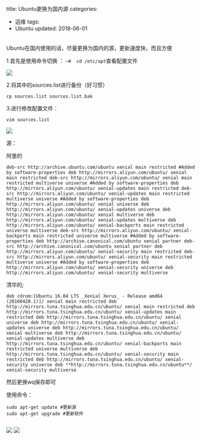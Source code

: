 title: Ubuntu更换为国内源	
categories:
- 运维
tags:
- Ubuntu
updated: 2018-06-01

###### 



 												

Ubuntu在国内使用的话，尽量更换为国内的源，更新速度快，而且方便

1.首先是使用命令切换  ： `~#  cd /etc/apt`查看配置文件



<img src="{{ site.url }}/assets//blog_images/ubuntu更换国内源_01.png"/>



2.将其中的sources.list进行备份（好习惯）



```
cp sources.list sources.list.bak
```

3.进行修改配置文件：

```
vim sources.list
```

<img src="{{ site.url }}/assets//blog_images/ubuntu更换国内源_02.png"/>

源：

阿里的

```
deb-src http://archive.ubuntu.com/ubuntu xenial main restricted #Added by software-properties deb http://mirrors.aliyun.com/ubuntu/ xenial main restricted deb-src http://mirrors.aliyun.com/ubuntu/ xenial main restricted multiverse universe #Added by software-properties deb http://mirrors.aliyun.com/ubuntu/ xenial-updates main restricted deb-src http://mirrors.aliyun.com/ubuntu/ xenial-updates main restricted multiverse universe #Added by software-properties deb http://mirrors.aliyun.com/ubuntu/ xenial universe deb http://mirrors.aliyun.com/ubuntu/ xenial-updates universe deb http://mirrors.aliyun.com/ubuntu/ xenial multiverse deb http://mirrors.aliyun.com/ubuntu/ xenial-updates multiverse deb http://mirrors.aliyun.com/ubuntu/ xenial-backports main restricted universe multiverse deb-src http://mirrors.aliyun.com/ubuntu/ xenial-backports main restricted universe multiverse #Added by software-properties deb http://archive.canonical.com/ubuntu xenial partner deb-src http://archive.canonical.com/ubuntu xenial partner deb http://mirrors.aliyun.com/ubuntu/ xenial-security main restricted deb-src http://mirrors.aliyun.com/ubuntu/ xenial-security main restricted multiverse universe #Added by software-properties deb http://mirrors.aliyun.com/ubuntu/ xenial-security universe deb http://mirrors.aliyun.com/ubuntu/ xenial-security multiverse 
```

清华的;

```
deb cdrom:[Ubuntu 16.04 LTS _Xenial Xerus_ - Release amd64 (20160420.1)]/ xenial main restricted deb http://mirrors.tuna.tsinghua.edu.cn/ubuntu/ xenial main restricted deb http://mirrors.tuna.tsinghua.edu.cn/ubuntu/ xenial-updates main restricted deb http://mirrors.tuna.tsinghua.edu.cn/ubuntu/ xenial universe deb http://mirrors.tuna.tsinghua.edu.cn/ubuntu/ xenial-updates universe deb http://mirrors.tuna.tsinghua.edu.cn/ubuntu/ xenial multiverse deb http://mirrors.tuna.tsinghua.edu.cn/ubuntu/ xenial-updates multiverse deb http://mirrors.tuna.tsinghua.edu.cn/ubuntu/ xenial-backports main restricted universe multiverse deb http://mirrors.tuna.tsinghua.edu.cn/ubuntu/ xenial-security main restricted deb http://mirrors.tuna.tsinghua.edu.cn/ubuntu/ xenial-security universe deb **http://mirrors.tuna.tsinghua.edu.cn/ubuntu**/ xenial-security multiverse
```

然后更换wq保存即可

使用命令：  

```
sudo apt-get update #更新源   
sudo apt-get upgrade #更新软件  


```

<img src="{{ site.url }}/assets//blog_images/ubuntu更换国内源_03.png"/>

<img src="{{ site.url }}/assets//blog_images/ubuntu更换国内源_04.png"/>